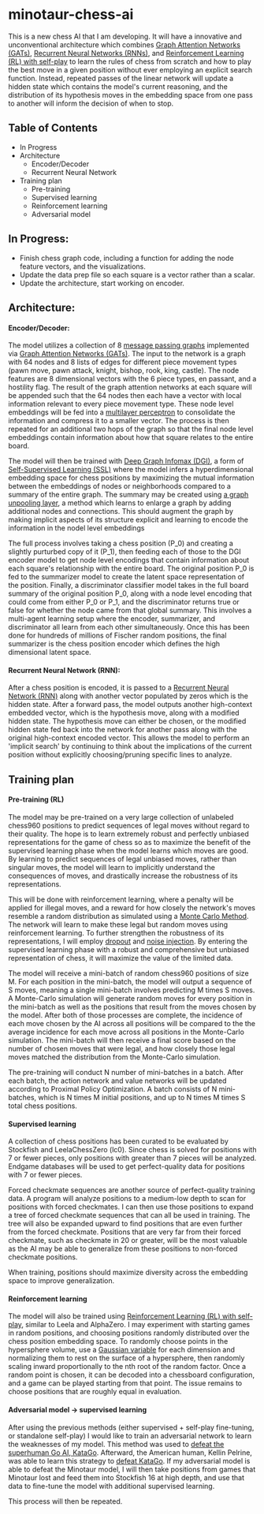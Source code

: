 # minotaur-chess-ai
This is a new chess AI that I am developing. It will have a innovative and unconventional architecture which combines [Graph Attention Networks (GATs)](https://en.wikipedia.org/wiki/Graph_neural_network#Graph_attention_network), [Recurrent Neural Networks (RNNs)](https://en.wikipedia.org/wiki/Recurrent_neural_network), and [Reinforcement Learning (RL) with self-play](https://en.wikipedia.org/wiki/Self-play) to learn the rules of chess from scratch and how to play the best move in a given position without ever employing an explicit search function. Instead, repeated passes of the linear network will update a hidden state which contains the model's current reasoning, and the distribution of its hypothesis moves in the embedding space from one pass to another will inform the decision of when to stop.

## Table of Contents

* In Progress
* Architecture
   * Encoder/Decoder
   * Recurrent Neural Network
* Training plan
   * Pre-training
   * Supervised learning
   * Reinforcement learning
   * Adversarial model

## In Progress:
* Finish chess graph code, including a function for adding the node feature vectors, and the visualizations.
* Update the data prep file so each square is a vector rather than a scalar.
* Update the architecture, start working on encoder.

## Architecture:
#### Encoder/Decoder:
The model utilizes a collection of 8 [message passing graphs](https://pytorch-geometric.readthedocs.io/en/latest/tutorial/create_gnn.html) implemented via [Graph Attention Networks (GATs)](https://en.wikipedia.org/wiki/Graph_neural_network#Graph_attention_network). The input to the network is a graph with 64 nodes and 8 lists of edges for different piece movement types (pawn move, pawn attack, knight, bishop, rook, king, castle). The node features are 8 dimensional vectors with the 6 piece types, en passant, and a hostility flag. The result of the graph attention networks at each square will be appended such that the 64 nodes then each have a vector with local information relevant to every piece movement type. These node level embeddings will be fed into a [multilayer perceptron](https://en.wikipedia.org/wiki/Multilayer_perceptron) to consolidate the information and compress it to a smaller vector. The process is then repeated for an additional two hops of the graph so that the final node level embeddings contain information about how that square relates to the entire board.

The model will then be trained with [Deep Graph Infomax (DGI)](https://arxiv.org/abs/1809.10341), a form of [Self-Supervised Learning (SSL)](https://en.wikipedia.org/wiki/Self-supervised_learning) where the model infers a hyperdimensional embedding space for chess positions by maximizing the mutual information between the embeddings of nodes or neighborhoods compared to a summary of the entire graph. 
The summary may be created using [a graph unpooling layer](https://arxiv.org/abs/2206.01874), a method which learns to enlarge a graph by adding additional nodes and connections. This should augment the graph by making implicit aspects of its structure explicit and learning to encode the information in the nodel level embeddings

The full process involves taking a chess position (P_0) and creating a slightly purturbed copy of it (P_1), then feeding each of those to the DGI encoder model to get node level encodings that contain information about each square's relationship with the entire board. The original position P_0 is fed to the summarizer model to create the latent space representation of the position. Finally, a discriminator classifier model takes in the full board summary of the original position P_0, along with a node level encoding that could come from either P_0 or P_1, and the discriminator returns true or false for whether the node came from that global summary. This involves a multi-agent learning setup where the encoder, summarizer, and discriminator all learn from each other simultaneously. Once this has been done for hundreds of millions of Fischer random positions, the final summarizer is the chess position encoder which defines the high dimensional latent space.

#### Recurrent Neural Network (RNN):
After a chess position is encoded, it is passed to a [Recurrent Neural Network (RNN)](https://en.wikipedia.org/wiki/Recurrent_neural_network) along with another vector populated by zeros which is the hidden state. After a forward pass, the model outputs another high-context embedded vector, which is the hypothesis move, along with a modified hidden state. The hypothesis move can either be chosen, or the modified hidden state fed back into the network for another pass along with the original high-context encoded vector. This allows the model to perform an 'implicit search' by continuing to think about the implications of the current position without explicitly choosing/pruning specific lines to analyze.

## Training plan
#### Pre-training (RL)
The model may be pre-trained on a very large collection of unlabeled chess960 positions to predict sequences of legal moves without regard to their quality. The hope is to learn extremely robust and perfectly unbiased representations for the game of chess so as to maximize the benefit of the supervised learning phase when the model learns which moves are good. By learning to predict sequences of legal unbiased moves, rather than singular moves, the model will learn to implicitly understand the consequences of moves, and drastically increase the robustness of its representations.

This will be done with reinforcement learning, where a penalty will be applied for illegal moves, and a reward for how closely the network's moves resemble a random distribution as simulated using a [Monte Carlo Method](https://en.wikipedia.org/wiki/Monte_Carlo_method). The network will learn to make these legal but random moves using reinforcement learning. To further strengthen the robustness of its representations, I will employ [dropout](https://towardsdatascience.com/dropout-in-neural-networks-47a162d621d9) and [noise injection](https://machinelearningmastery.com/train-neural-networks-with-noise-to-reduce-overfitting/). By entering the supervised learning phase with a robust and comprehensive but unbiased representation of chess, it will maximize the value of the limited data.

The model will receive a mini-batch of random chess960 positions of size M. For each position in the mini-batch, the model will output a sequence of S moves, meaning a single mini-batch involves predicting M times S moves. A Monte-Carlo simulation will generate random moves for every position in the mini-batch as well as the positions that result from the moves chosen by the model. After both of those processes are complete, the incidence of each move chosen by the AI across all positions will be compared to the the average incidence for each move across all positions in the Monte-Carlo simulation. The mini-batch will then receive a final score based on the number of chosen moves that were legal, and how closely those legal moves matched the distribution from the Monte-Carlo simulation.

The pre-training will conduct N number of mini-batches in a batch. After each batch, the action network and value networks will be updated according to Proximal Policy Optimization. A batch consists of N mini-batches, which is N times M initial positions, and up to N times M times S total chess positions.

#### Supervised learning
A collection of chess positions has been curated to be evaluated by Stockfish and LeelaChessZero (lc0). Since chess is solved for positions with 7 or fewer pieces, only positions with greater than 7 pieces will be analyzed. Endgame databases will be used to get perfect-quality data for positions with 7 or fewer pieces.

Forced checkmate sequences are another source of perfect-quality training data. A program will analyze positions to a medium-low depth to scan for positions with forced checkmates. I can then use those positions to expand a tree of forced checkmate sequences that can all be used in training. The tree will also be expanded upward to find positions that are even further from the forced checkmate. Positions that are very far from their forced checkmate, such as checkmate in 20 or greater, will be the most valuable as the AI may be able to generalize from these positions to non-forced checkmate positions.

When training, positions should maximize diversity across the embedding space to improve generalization.

#### Reinforcement learning
The model will also be trained using [Reinforcement Learning (RL) with self-play](https://en.wikipedia.org/wiki/Self-play), similar to Leela and AlphaZero. I may experiment with starting games in random positions, and choosing positions randomly distributed over the chess position embedding space. To randomly choose points in the hypersphere volume, use a [Gaussian variable](https://en.wikipedia.org/wiki/Normal_distribution) for each dimension and normalizing them to rest on the surface of a hypersphere, then randomly scaling inward proportionally to the nth root of the random factor. Once a random point is chosen, it can be decoded into a chessboard configuration, and a game can be played starting from that point. The issue remains to choose positions that are roughly equal in evaluation.

#### Adversarial model -> supervised learning
After using the previous methods (either supervised + self-play fine-tuning, or standalone self-play) I would like to train an adversarial network to learn the weaknesses of my model. This method was used to [defeat the superhuman Go AI, KataGo](https://arxiv.org/abs/2211.00241). Afterward, the American human, Kellin Pelrine, was able to learn this strategy to [defeat KataGo](https://arstechnica.com/information-technology/2023/02/man-beats-machine-at-go-in-human-victory-over-ai/). If my adversarial model is able to defeat the Minotaur model, I will then take positions from games that Minotaur lost and feed them into Stockfish 16 at high depth, and use that data to fine-tune the model with additional supervised learning.

This process will then be repeated.

